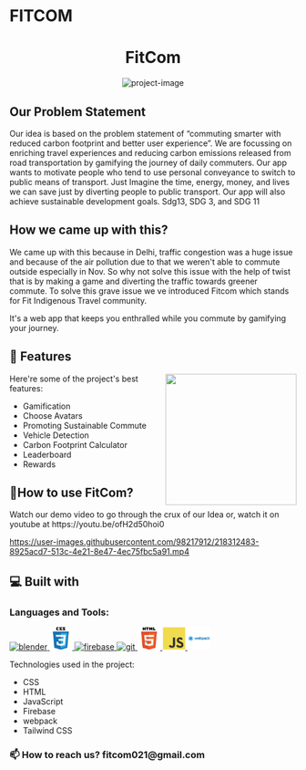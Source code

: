 # FITCOM

<h1 align="center" id="title">FitCom</h1>

<p align="center"><img src="https://socialify.git.ci/rishsans/FitCom-LeanInHacks/image?description=1&descriptionEditable=Travel%20smarter%20with%20reduced%20carbon%20footprint%20with%20Team%20Archaeopteryx%0A%0ASay%20Yes%20to%20Clean%20Skies%2C%20No%20to%20Polluted%20Lies.&font=Inter&logo=https%3A%2F%2Fi0.wp.com%2Fifapa.net%2Fwp-content%2Fuploads%2F2019%2F10%2Fsdgwheel1.jpg%3Ffit%3D535%252C534%26ssl%3D1&name=1&pattern=Solid&theme=Dark" alt="project-image"></p>

<h2> Our Problem Statement </h2>
<p id="description">
 Our idea is based on the problem statement of “commuting smarter with reduced carbon footprint and better user experience”. We are focussing on enriching travel experiences and reducing carbon emissions released from road transportation by gamifying the journey of daily commuters. Our app wants to motivate people who tend to use personal conveyance to switch to public means of transport. Just Imagine the time, energy, money, and lives we can save just by diverting people to public transport. Our app will also achieve sustainable development goals.
Sdg13, SDG 3, and SDG 11
</p>

<h2> How we came up with this? </h2>
<p id="description">
We came up with this because in Delhi, traffic congestion was a huge issue and because of the air pollution due to that we weren't able to commute outside especially in Nov. So why not solve this issue with the help of twist that is by making a game and diverting the traffic towards greener commute.
To solve this grave issue we ve introduced Fitcom which stands for Fit Indigenous Travel community.

It's a  web app that keeps you enthralled while you commute by gamifying your journey.

</p> 
  
<h2>🧐 Features</h2>
<img align="right" width="230" height="230" src="https://www.linkpicture.com/q/logo_560.png">


Here're some of the project's best features:

*  Gamification
*  Choose Avatars
*  Promoting Sustainable Commute
*  Vehicle Detection
*  Carbon Footprint Calculator
*  Leaderboard
*  Rewards

  
 <h2>🚀How to use FitCom? </h2>
 
<p id="description">Watch our demo video to go through the crux of our Idea or, watch it on youtube at https://youtu.be/ofH2d50hoi0</p>

https://user-images.githubusercontent.com/98217912/218312483-8925acd7-513c-4e21-8e47-4ec75fbc5a91.mp4

 
 
<h2>💻 Built with</h2>
<h3 align="left">Languages and Tools:</h3>
<p align="left"> 
 <a href="https://angular.io" target="_blank" rel="noreferrer"><a href="https://www.blender.org/" target="_blank" rel="noreferrer"> <img src="https://download.blender.org/branding/community/blender_community_badge_white.svg" alt="blender" width="40" height="40"/> </a>   <a href="https://www.w3schools.com/css/" target="_blank" rel="noreferrer"> <img src="https://raw.githubusercontent.com/devicons/devicon/master/icons/css3/css3-original-wordmark.svg" alt="css3" width="40" height="40"/> </a>   <a href="https://firebase.google.com/" target="_blank" rel="noreferrer"> <img src="https://www.vectorlogo.zone/logos/firebase/firebase-icon.svg" alt="firebase" width="40" height="40"/> </a> <a href="https://git-scm.com/" target="_blank" rel="noreferrer"> <img src="https://www.vectorlogo.zone/logos/git-scm/git-scm-icon.svg" alt="git" width="40" height="40"/> </a> <a href="https://www.w3.org/html/" target="_blank" rel="noreferrer"> <img src="https://raw.githubusercontent.com/devicons/devicon/master/icons/html5/html5-original-wordmark.svg" alt="html5" width="40" height="40"/> </a> <a href="https://developer.mozilla.org/en-US/docs/Web/JavaScript" target="_blank" rel="noreferrer"> <img src="https://raw.githubusercontent.com/devicons/devicon/master/icons/javascript/javascript-original.svg" alt="javascript" width="40" height="40"/> </a> <a href="https://webpack.js.org" target="_blank" rel="noreferrer"> <img src="https://raw.githubusercontent.com/devicons/devicon/d00d0969292a6569d45b06d3f350f463a0107b0d/icons/webpack/webpack-original-wordmark.svg" alt="webpack" width="40" height="40"/> </a> </p>

Technologies used in the project:

*   CSS
*   HTML
*   JavaScript
*   Firebase
*   webpack
*   Tailwind CSS
 




<h3>📫 How to reach us? fitcom021@gmail.com </h3>


